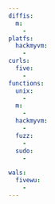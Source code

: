 ```yaml
---
diffis:
  m:
    -
platfs:
  hackmyvm:
    -
curls:
  five:
    -
functions:
  unix:
    -
  m:
    -
  hackmyvm:
    -
  fuzz:
    -
  sudo:
    -

wals:
  fivewu:
    -
---
```

